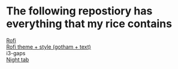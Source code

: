  
<h1>The following repostiory has everything that my rice contains</h1>



[Rofi](https://github.com/davatorium/rofi) <br />
[Rofi theme + style (gotham + text)](https://github.com/adi1090x/rofi) <br />
i3-gaps <br />
[Night tab](https://chrome.google.com/webstore/detail/nighttab/hdpcadigjkbcpnlcpbcohpafiaefanki?hl=en-GB) <br />

